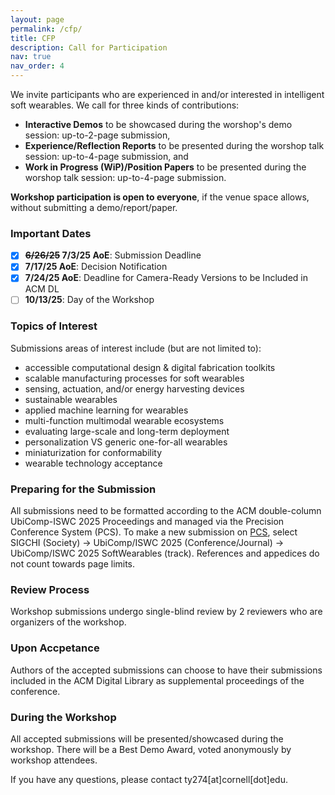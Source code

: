```yaml
---
layout: page
permalink: /cfp/
title: CFP
description: Call for Participation
nav: true
nav_order: 4
---
```

We invite participants who are experienced in and/or interested in intelligent soft wearables. We call for three kinds of contributions:
* **Interactive Demos** to be showcased during the worshop's demo session: up-to-2-page submission,
* **Experience/Reflection Reports** to be presented during the worshop talk session: up-to-4-page submission, and
* **Work in Progress (WiP)/Position Papers** to be presented during the worshop talk session: up-to-4-page submission.

**Workshop participation is open to everyone**, if the venue space allows, without submitting a demo/report/paper.

### Important Dates
* [x] **~~6/26/25~~ 7/3/25 AoE**: Submission Deadline
* [x] **7/17/25 AoE**: Decision Notification
* [x] **7/24/25 AoE**: Deadline for Camera-Ready Versions to be Included in ACM DL 
* [ ] **10/13/25**: Day of the Workshop 

### Topics of Interest
Submissions areas of interest include (but are not limited to):
* accessible computational design \& digital fabrication toolkits
* scalable manufacturing processes for soft wearables
* sensing, actuation, and/or energy harvesting devices
* sustainable wearables
* applied machine learning for wearables
* multi-function multimodal wearable ecosystems
* evaluating large-scale and long-term deployment
* personalization VS generic one-for-all wearables
* miniaturization for conformability
* wearable technology acceptance

### Preparing for the Submission
All submissions need to be formatted according to the ACM double-column UbiComp-ISWC 2025 Proceedings and managed via the Precision Conference System (PCS). 
To make a new submission on [PCS](https://new.precisionconference.com/submissions), select SIGCHI (Society) -> UbiComp/ISWC 2025 (Conference/Journal) -> UbiComp/ISWC 2025 SoftWearables (track).
References and appedices do not count towards page limits.

### Review Process
Workshop submissions undergo single-blind review by 2 reviewers who are organizers of the workshop. 

### Upon Accpetance
Authors of the accepted submissions can choose to have their submissions included in the ACM Digital Library as supplemental proceedings of the conference.

### During the Workshop
All accepted submissions will be presented/showcased during the workshop.
There will be a Best Demo Award, voted anonymously by workshop attendees.


If you have any questions, please contact ty274[at]cornell[dot]edu.
